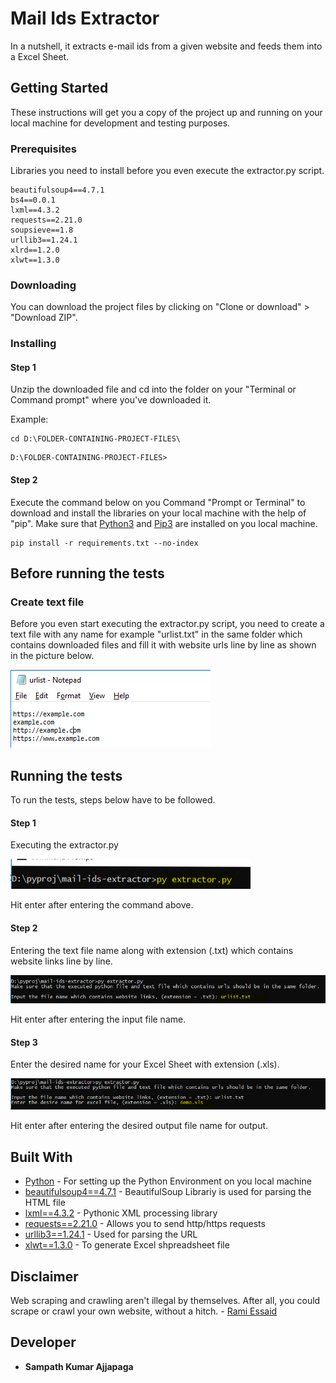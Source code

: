 # Mail Ids Extractor

In a nutshell, it extracts e-mail ids from a given website and feeds them into a Excel Sheet.

## Getting Started

These instructions will get you a copy of the project up and running on your local machine for development and testing purposes.
### Prerequisites

Libraries you need to install before you even execute the extractor.py script.
```
beautifulsoup4==4.7.1
bs4==0.0.1
lxml==4.3.2
requests==2.21.0
soupsieve==1.8
urllib3==1.24.1
xlrd==1.2.0
xlwt==1.3.0
```

### Downloading

You can download the project files by clicking on "Clone or download" > "Download ZIP".

### Installing

#### Step 1

Unzip the downloaded file and cd into the folder on your "Terminal or Command prompt" where you've downloaded it.

Example:
```
cd D:\FOLDER-CONTAINING-PROJECT-FILES\
```
```
D:\FOLDER-CONTAINING-PROJECT-FILES>
```

#### Step 2

Execute the command below on you Command "Prompt or Terminal" to download and install the libraries on your local machine with the help of "pip". Make sure that [Python3](https://www.python.org/downloads/) and [Pip3](https://pypi.org/project/pip/) are installed on you local machine.

```
pip install -r requirements.txt --no-index
```
## Before running the tests

### Create text file

Before you even start executing the extractor.py script, you need to create a text file with any name for example "urlist.txt" in the same folder which contains downloaded files and fill it with website urls line by line as shown in the picture below.

![](Images/img_4.PNG)

## Running the tests

To run the tests, steps below have to be followed.

#### Step 1

Executing the extractor.py

![](Images/img_1.PNG)

Hit enter after entering the command above.

#### Step 2

Entering the text file name along with extension (.txt) which contains website links line by line.

![](Images/img_2.PNG)

Hit enter after entering the input file name.

#### Step 3

Enter the desired name for your Excel Sheet with extension (.xls).

![](Images/img_3.PNG)

Hit enter after entering the desired output file name for output.

## Built With

* [Python](https://www.python.org/downloads/) - For setting up the Python Environment on you local machine
* [beautifulsoup4==4.7.1](https://pypi.org/project/beautifulsoup4/) - BeautifulSoup Librariy is used for parsing the HTML file
* [lxml==4.3.2](https://pypi.org/project/lxml/) - Pythonic XML processing library
* [requests==2.21.0](https://pypi.org/project/requests/) - Allows you to send http/https requests
* [urllib3==1.24.1](https://pypi.org/project/urllib3/) - Used for parsing the URL
* [xlwt==1.3.0](https://pypi.org/project/xlwt/) - To generate Excel shpreadsheet file

## Disclaimer

Web scraping and crawling aren't illegal by themselves. After all, you could scrape or crawl your own website, without a hitch. - [Rami Essaid](https://resources.distilnetworks.com/all-blog-posts/is-web-scraping-illegal-depends-on-what-the-meaning-of-the-word-is-is)

## Developer

* **Sampath Kumar Ajjapaga** 
